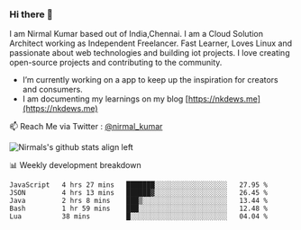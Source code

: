 ### Hi there 👋

 I am Nirmal Kumar based out of India,Chennai. I am a Cloud Solution Architect working as Independent Freelancer. Fast Learner, Loves Linux and passionate about web technologies and building iot projects. I love creating open-source projects and contributing to the community.

- I’m currently working on a app to keep up the inspiration for creators and consumers.
- I am documenting my learnings on my blog [https://nkdews.me](https://nkdews.me)

📫 Reach Me via  Twitter : [@nirmal_kumar](https://twitter.com/nirmal_kumar)

![Nirmals's github stats align left](https://github-readme-stats.vercel.app/api?username=nk-gears&show_icons=true)


📊 Weekly development breakdown

<!--START_SECTION:waka-->
```text
JavaScript   4 hrs 27 mins   ███████░░░░░░░░░░░░░░░░░░   27.95 % 
JSON         4 hrs 13 mins   ██████▓░░░░░░░░░░░░░░░░░░   26.45 % 
Java         2 hrs 8 mins    ███▒░░░░░░░░░░░░░░░░░░░░░   13.44 % 
Bash         1 hr 59 mins    ███░░░░░░░░░░░░░░░░░░░░░░   12.48 % 
Lua          38 mins         █░░░░░░░░░░░░░░░░░░░░░░░░   04.04 % 
```
<!--END_SECTION:waka-->



